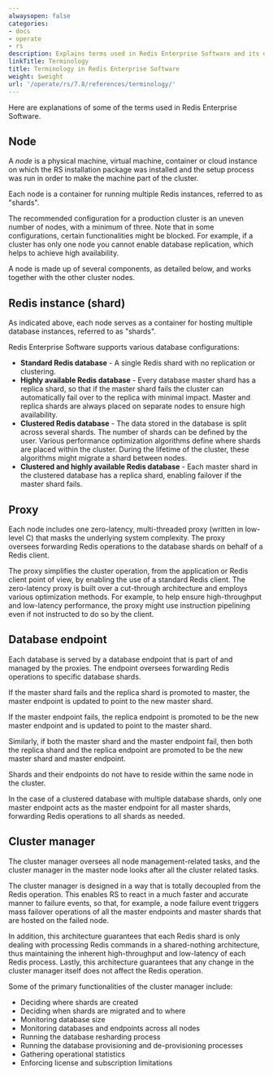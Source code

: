 ```yaml
---
alwaysopen: false
categories:
- docs
- operate
- rs
description: Explains terms used in Redis Enterprise Software and its docs.
linkTitle: Terminology
title: Terminology in Redis Enterprise Software
weight: $weight
url: '/operate/rs/7.8/references/terminology/'
---
```

Here are explanations of some of the terms used in Redis Enterprise Software.

## Node

A _node_ is a physical machine, virtual machine, container or cloud
instance on which the RS installation package was installed and the
setup process was run in order to make the machine part of the cluster.

Each node is a container for running multiple Redis
instances, referred to as "shards".

The recommended configuration for a production cluster is an uneven
number of nodes, with a minimum of three. Note that in some
configurations, certain functionalities might be blocked. For example,
if a cluster has only one node you cannot enable database replication,
which helps to achieve high availability.

A node is made up of several components, as detailed below, and works
together with the other cluster nodes.

## Redis instance (shard)

As indicated above, each node serves as a container for hosting multiple
database instances, referred to as "shards".

Redis Enterprise Software supports various database configurations:

- **Standard Redis database** - A single Redis shard with no
    replication or clustering.
- **Highly available Redis database** - Every database master shard
    has a replica shard, so that if the master shard fails the
    cluster can automatically fail over to the replica with minimal impact. Master and replica shards are always placed on separate
    nodes to ensure high availability.
- **Clustered Redis database** - The data stored in the database is
    split across several shards. The number of shards can be defined by
    the user. Various performance optimization algorithms define where
    shards are placed within the cluster. During the lifetime of the
    cluster, these algorithms might migrate a shard between nodes.
- **Clustered and highly available Redis database** - Each master shard
    in the clustered database has a replica shard, enabling failover if
    the master shard fails.

## Proxy

Each node includes one zero-latency, multi-threaded proxy
(written in low-level C) that masks the underlying system complexity. The
proxy oversees forwarding Redis operations to the database shards on
behalf of a Redis client.

The proxy simplifies the cluster operation, from the application or
Redis client point of view, by enabling the use of a standard Redis
client. The zero-latency proxy is built over a cut-through architecture
and employs various optimization methods. For example, to help ensure
high-throughput and low-latency performance, the proxy might use
instruction pipelining even if not instructed to do so by the client.

## Database endpoint

Each database is served by a database endpoint that is part of and
managed by the proxies. The endpoint oversees forwarding Redis
operations to specific database shards.

If the master shard fails and the replica shard is promoted to master, the
master endpoint is updated to point to the new master shard.

If the master endpoint fails, the replica endpoint is promoted to be the
new master endpoint and is updated to point to the master shard.

Similarly, if both the master shard and the master endpoint fail, then
both the replica shard and the replica endpoint are promoted to be the new
master shard and master endpoint.

Shards and their endpoints do not
have to reside within the same node in the cluster.

In the case of a clustered database with multiple database shards, only
one master endpoint acts as the master endpoint for all master shards,
forwarding Redis operations to all shards as needed.

## Cluster manager

The cluster manager oversees all node management-related tasks, and the
cluster manager in the master node looks after all the cluster related
tasks.

The cluster manager is designed in a way that is totally decoupled from
the Redis operation. This enables RS to react in a much faster and
accurate manner to failure events, so that, for example, a node failure
event triggers mass failover operations of all the master endpoints
and master shards that are hosted on the failed node.

In addition, this architecture guarantees that each Redis shard is only
dealing with processing Redis commands in a shared-nothing architecture,
thus maintaining the inherent high-throughput and low-latency of each
Redis process. Lastly, this architecture guarantees that any change in
the cluster manager itself does not affect the Redis operation.

Some of the primary functionalities of the cluster manager include:

- Deciding where shards are created
- Deciding when shards are migrated and to where
- Monitoring database size
- Monitoring databases and endpoints across all nodes
- Running the database resharding process
- Running the database provisioning and de-provisioning processes
- Gathering operational statistics
- Enforcing license and subscription limitations

